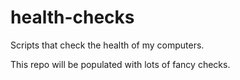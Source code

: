 # health-checks
Scripts that check the health of my computers.

This repo will be populated with lots of fancy checks.


